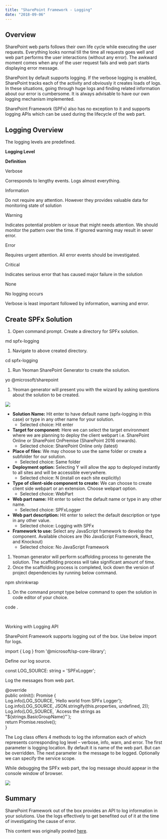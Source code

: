 ```yaml
---
title: "SharePoint Framework - Logging"
date: "2018-09-06"
---
```


## Overview

SharePoint web parts follows their own life cycle while executing the user requests. Everything looks normal till the time all requests goes well and web part performs the user interactions (without any error). The awkward moment comes when any of the user request fails and web part starts displaying error message.

SharePoint by default supports logging. If the verbose logging is enabled, SharePoint tracks each of the activity and obviously it creates loads of logs. In these situations, going through huge logs and finding related information about our error is cumbersome. It is always advisable to have our own logging mechanism implemented.

SharePoint Framework (SPFx) also has no exception to it and supports logging APIs which can be used during the lifecycle of the web part.

## Logging Overview

The logging levels are predefined.

**Logging Level**

**Definition**

Verbose

Corresponds to lengthy events. Logs almost everything.

Information

Do not require any attention. However they provides valuable data for monitoring state of solution

Warning

Indicates potential problem or issue that might needs attention. We should monitor the pattern over the time. If ignored warning may result in sever error.

Error

Requires urgent attention. All error events should be investigated.

Critical

Indicates serious error that has caused major failure in the solution

None

No logging occurs

Verbose is least important followed by information, warning and error.

## Create SPFx Solution

1. Open command prompt. Create a directory for SPFx solution.

md spfx-logging

1. Navigate to above created directory.

cd spfx-logging

1. Run Yeoman SharePoint Generator to create the solution.

yo @microsoft/sharepoint

1. Yeoman generator will present you with the wizard by asking questions about the solution to be created.

![](https://nanddeepnachanblogs.com/wp-content/uploads/2020/03/word-image-193.png)

- **Solution Name:** Hit enter to have default name (spfx-logging in this case) or type in any other name for your solution.
    - Selected choice: Hit enter
- **Target for component:** Here we can select the target environment where we are planning to deploy the client webpart i.e. SharePoint Online or SharePoint OnPremise (SharePoint 2016 onwards).
    - Selected choice: SharePoint Online only (latest)
- **Place of files:** We may choose to use the same folder or create a subfolder for our solution.
    - Selected choice: Same folder
- **Deployment option:** Selecting Y will allow the app to deployed instantly to all sites and will be accessible everywhere.
    - Selected choice: N (install on each site explicitly)
- **Type of client-side component to create:** We can choose to create client side webpart or an extension. Choose webpart option.
    - Selected choice: WebPart
- **Web part name:** Hit enter to select the default name or type in any other name.
    - Selected choice: SPFxLogger
- **Web part description:** Hit enter to select the default description or type in any other value.
    - Selected choice: Logging with SPFx
- **Framework to use:** Select any JavaScript framework to develop the component. Available choices are (No JavaScript Framework, React, and Knockout)
    - Selected choice: No JavaScript Framework

1. Yeoman generator will perform scaffolding process to generate the solution. The scaffolding process will take significant amount of time.
2. Once the scaffolding process is completed, lock down the version of project dependencies by running below command.

npm shrinkwrap

1. On the command prompt type below command to open the solution in code editor of your choice.

code .

 

Working with Logging API

SharePoint Framework supports logging out of the box. Use below import for logs.

import { Log } from '@microsoft/sp-core-library';

Define our log source.

const LOG\_SOURCE: string = 'SPFxLogger';

Log the messages from web part.

@override  
public onInit(): Promise<void> {  
  Log.info(LOG\_SOURCE, 'Hello world from SPFx Logger');  
  Log.info(LOG\_SOURCE, JSON.stringify(this.properties, undefined, 2));  
  Log.info(LOG\_SOURCE, \`Access the strings as "${strings.BasicGroupName}"\`);  
  return Promise.resolve<void>();  
}

The Log class offers 4 methods to log the information each of which represents corresponding log level – verbose, info, warn, and error. The first parameter is logging location. By default it is name of the web part. But can be overridden. The next parameter is the message to be logged. Optionally we can specify the service scope.

While debugging the SPFx web part, the log message should appear in the console window of browser.

![](https://nanddeepnachanblogs.com/wp-content/uploads/2020/03/word-image-194.png)

## Summary

SharePoint Framework out of the box provides an API to log information in your solutions. Use the logs effectively to get benefited out of it at the time of investigating the cause of error.

This content was originally posted [here](https://www.c-sharpcorner.com/article/sharepoint-framework-logging/).
